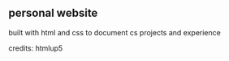 ## **personal website**

built with html and css to document cs projects and experience

credits: htmlup5
